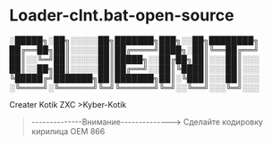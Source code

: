 # Loader-clnt.bat-open-source

░█████╗░██╗░░░░░██╗███████╗███╗░░██╗████████╗
██╔══██╗██║░░░░░██║██╔════╝████╗░██║╚══██╔══╝
██║░░╚═╝██║░░░░░██║█████╗░░██╔██╗██║░░░██║░░░
██║░░██╗██║░░░░░██║██╔══╝░░██║╚████║░░░██║░░░
╚█████╔╝███████╗██║███████╗██║░╚███║░░░██║░░░
░╚════╝░╚══════╝╚═╝╚══════╝╚═╝░░╚══╝░░░╚═╝░░░

Creater Kotik ZXC >Kyber-Kotik
 >--------------Внимание--------------> 
 >Сделайте кодировку кирилица OEM 866
